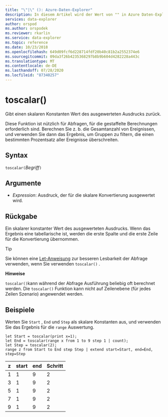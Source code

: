 ```yaml
---
title: "\"|\" (): Azure-Daten-Explorer"
description: In diesem Artikel wird der Wert von "" in Azure Daten-Explorer beschrieben.
services: data-explorer
author: orspod
ms.author: orspodek
ms.reviewer: rkarlin
ms.service: data-explorer
ms.topic: reference
ms.date: 10/23/2018
ms.openlocfilehash: 649d09fcf6d228714fdf20b40c81b2a2552374e6
ms.sourcegitcommit: 09da3f26b4235368297b8b9b604d4282228a443c
ms.translationtype: MT
ms.contentlocale: de-DE
ms.lasthandoff: 07/28/2020
ms.locfileid: "87340257"
---
```

# <a name="toscalar"></a>toscalar()

Gibt einen skalaren Konstanten Wert des ausgewerteten Ausdrucks zurück. 

Diese Funktion ist nützlich für Abfragen, für die gestaffelte Berechnungen erforderlich sind. Berechnen Sie z. b. die Gesamtanzahl von Ereignissen, und verwenden Sie dann das Ergebnis, um Gruppen zu filtern, die einen bestimmten Prozentsatz aller Ereignisse überschreiten.

## <a name="syntax"></a>Syntax

`toscalar(`*Begriff*`)`

## <a name="arguments"></a>Argumente

* *Expression*: Ausdruck, der für die skalare Konvertierung ausgewertet wird.

## <a name="returns"></a>Rückgabe

Ein skalarer konstanter Wert des ausgewerteten Ausdrucks.
Wenn das Ergebnis eine tabellarische ist, werden die erste Spalte und die erste Zeile für die Konvertierung übernommen.

> [!TIP]
> Sie können eine [Let-Anweisung](letstatement.md) zur besseren Lesbarkeit der Abfrage verwenden, wenn Sie verwenden `toscalar()` .

**Hinweise**

`toscalar()`kann während der Abfrage Ausführung beliebig oft berechnet werden.
Die `toscalar()` Funktion kann nicht auf Zeilenebene (für jedes Zeilen Szenario) angewendet werden.

## <a name="examples"></a>Beispiele

Werten Sie `Start` , `End` und `Step` als skalare Konstanten aus, und verwenden Sie das Ergebnis für die `range` Auswertung.

```kusto
let Start = toscalar(print x=1);
let End = toscalar(range x from 1 to 9 step 1 | count);
let Step = toscalar(2);
range z from Start to End step Step | extend start=Start, end=End, step=Step
```

|z|start|end|Schritt|
|---|---|---|---|
|1|1|9|2|
|3|1|9|2|
|5|1|9|2|
|7|1|9|2|
|9|1|9|2|
